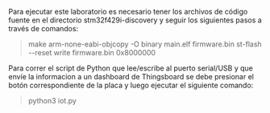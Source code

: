 Para ejecutar este laboratorio es necesario tener los archivos de código fuente en el directorio stm32f429i-discovery y seguir los siguientes pasos a través de comandos:

> make
> arm-none-eabi-objcopy -O binary main.elf firmware.bin
> st-flash --reset write firmware.bin 0x8000000


Para correr el script de Python que lee/escribe al puerto serial/USB y que envíe la informacion a un dashboard de Thingsboard se debe presionar el botón correspondiente de la placa y luego ejecutar el siguiente comando:

> python3 iot.py

